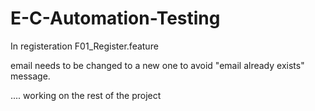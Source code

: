 # E-C-Automation-Testing

In registeration F01_Register.feature

email needs to be changed to a new one to avoid "email already exists" message.

.... working on the rest of the project
